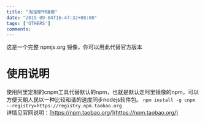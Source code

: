 ```yaml
---
title: "淘宝NPM镜像"
date: "2015-09-04T16:47:32+08:00"
tags: ['OTHERS']
comments: 
---
```


这是一个完整 npmjs.org 镜像，你可以用此代替官方版本
# 使用说明
使用阿里定制的cnpm工具代替默认的npm，也就是默认走阿里镜像的npm，可以方便天朝人民以一种比较和谐的速度同步nodejs软件包。
`npm install -g cnpm --registry=https://registry.npm.taobao.org`  
详情见官网说明：[https://npm.taobao.org/](https://npm.taobao.org/) 

